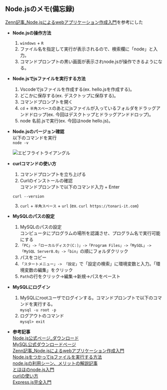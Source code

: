 ## Node.jsのメモ(備忘録)
[Zenn記事_Node.jsによるwebアプリケーション作成入門](https://zenn.dev/wkb/books/node-tutorial)を参考にした

- **Node.jsの操作方法**  
  1. `windows` + `R`  
  2. ファイル名を指定して実行が表示されるので、検索欄に「node」と入力。   
  3. コマンドプロンプトの黒い画面が表示されnode.jsが操作できるようになる。

- **Node.jsでjsファイルを実行する方法**   
  1. Vscodeでjsファイルを作成する(ex. hello.jsを作成する)。   
  2. どこかに保存する(ex. デスクトップに保存する)。   
  3. コマンドプロンプトを開く   
  4. `cd` + `半角スペース`のあとにjsファイルが入っているフォルダをドラッグアンドドロップ(ex. 今回はデスクトップとドラッグアンドドロップ)。   
  5. node 名前.jsで実行(ex. 今回はnode hello.js)。

- **Node.jsのバージョン確認**  
  以下のコマンドを実行  
  `node -v`  

  ![エビフライトライアングル](http://i.imgur.com/Jjwsc.jpg "サンプル")
- **curlコマンドの使い方**   
  1. コマンドプロンプトを立ち上げる   
  2. Curlのインストールの確認   
    コマンドプロンプトで以下のコマンド入力 + Enter
    ```
    curl --version
    ```
  3. `curl` + `半角スペース` + `url` (ex. `curl https://tonari-it.com`)  
- **MySQLのパスの設定**
  1. MySQLのパスの設定  
     コンピュータにプログラムの場所を認識させ、プログラム名で実行可能にする  
  2. `「PC」->「ローカルディスク(C:)」->「Program Files」->「MySQL」->「MySQL Server8.0」->「bin」`の順にフォルダクリック  
  3. パスをコピー  
  4. `「スタートメニュー」-> 「設定」`で「設定の検索」に環境変数と入力。「環境変数の編集」をクリック  
  5. `Path`の行をクリック→編集→新規→パスをペースト
     
- **MySQLにログイン**
  1. MySQLにrootユーザでログインする。コマンドプロンプトで以下のコマンドを実行する。  
     `mysql -u root -p`
  2. ログアウトのコマンド  
     `mysql> exit`
     
- **参考記事**   
   [Node.js公式ページ_ダウンロード](https://nodejs.org/en/download/)   
   [MySQL公式ダウンロードページ](https://dev.mysql.com/downloads/file/?id=523568)   
   [Zenn記事_Node.jsによるwebアプリケーション作成入門](https://zenn.dev/wkb/books/node-tutorial)   
   [Node.jsをつかってjsファイルを実行する方法](https://q-az.net/node-js-pursue/)   
   [node.jsの利用シーン、メリットの解説記事](https://www.kagoya.jp/howto/it-glossary/develop/nodejs/)   
   [とほほのnode.js入門](https://www.tohoho-web.com/ex/nodejs.html)   
   [curlの使い方](https://tonari-it.com/windows-curl/)   
   [Express.js完全入門](https://qiita.com/ryome/items/16659012ed8aa0aa1fac)   
   
  



  



